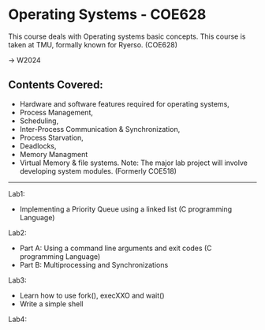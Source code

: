 # Operating Systems - COE628
This course deals with Operating systems basic concepts. This course is taken at TMU, formally known for Ryerso. (COE628)

-> W2024

## Contents Covered:
  - Hardware and software features required for operating systems,
  - Process Management,
  - Scheduling,
  - Inter-Process Communication & Synchronization,
  - Process Starvation,
  - Deadlocks,
  - Memory Managment
  - Virtual Memory & file systems.
Note:
The major lab project will involve developing system modules. (Formerly COE518)

---

Lab1: 
  - Implementing a Priority Queue using a linked list (C programming Language)

Lab2: 
  - Part A: Using a command line arguments and exit codes (C programming Language)
  - Part B: Multiprocessing and Synchronizations
    
Lab3: 
  - Learn how to use fork(), execXXO and wait()
  - Write a simple shell
    
Lab4:
